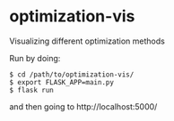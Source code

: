 # optimization-vis
Visualizing different optimization methods

Run by doing:

    $ cd /path/to/optimization-vis/
    $ export FLASK_APP=main.py
    $ flask run

and then going to http://localhost:5000/
